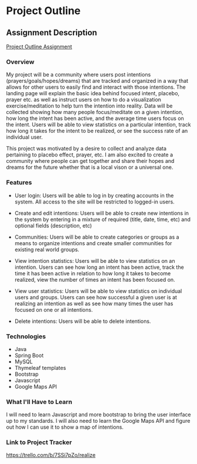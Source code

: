 # Project Outline

## Assignment Description
[Project Outline Assignment](https://education.launchcode.org/liftoff/assignments/project-outline/)

### Overview
My project will be a community where users post intentions (prayers/goals/hopes/dreams) that are tracked and organized in a way that allows for other users to easily find and interact with those intentions. The landing page will explain the basic idea behind focused intent, placebo, prayer etc. as well as instruct users on how to do a visualization exercise/meditation to help turn the intention into reality.  Data will be collected showing how many people focus/meditate on a given intention, how long the intent has been active, and the average time users focus on the intent.  Users will be able to view statistics on a particular intention, track how long it takes for the intent to be realized, or see the success rate of an individual user.

This project was motivated by a desire to collect and analyze data pertaining to placebo effect, prayer, etc. I am also excited to create a community where people can get together and share their hopes and dreams for the future whether that is a local vison or a universal one.    


### Features
* User login: Users will be able to log in by creating accounts in the system. All access to the site will be restricted to logged-in users.

* Create and edit intentions: Users will be able to create new intentions in the system by entering in a mixture of required (title, date, time, etc) and optional fields (description, etc)

* Communities: Users will be able to create categories or groups as a means to organize intentions and create smaller communities for existing real world groups.  

* View intention statistics: Users will be able to view statistics on an intention. Users can see how long an intent has been active, track the time it has been active in relation to how long it takes to become realized, view the number of times an intent has been focused on.
 
* View user statistics: Users will be able to view statistics on individual users and groups.  Users can see how successful a given user is at realizing an intention as well as see how many times the user has focused on one or all intentions.

* Delete intentions: Users will be able to delete intentions.
### Technologies
* Java
* Spring Boot
* MySQL
* Thymeleaf templates
* Bootstrap
* Javascript
* Google Maps API
### What I'll Have to Learn
I will need to learn Javascript and more bootstrap to bring the user interface up to my standards.  I will also need to learn the Google Maps API and figure out how I can use it to show a map of intentions. 
### Link to Project Tracker
https://trello.com/b/7SSi7pZo/realize
